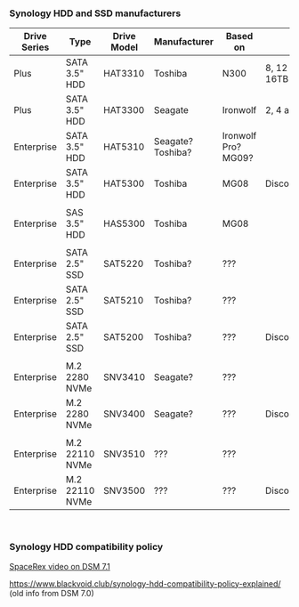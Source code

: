 ### Synology HDD and SSD manufacturers

| Drive Series | Type           | Drive Model | Manufacturer | Based on     |              |
|--------------|----------------|-------------|--------------|--------------|--------------|
| Plus         | SATA 3.5" HDD  | HAT3310     | Toshiba      | N300         | 8, 12 and 16TB |
| Plus         | SATA 3.5" HDD  | HAT3300     | Seagate      | Ironwolf     | 2, 4 and 6TB |
| Enterprise   | SATA 3.5" HDD  | HAT5310     | Seagate? Toshiba? | Ironwolf Pro? MG09? |
| Enterprise   | SATA 3.5" HDD  | HAT5300     | Toshiba      | MG08         | Discontinued? |
| | | | | |
| Enterprise   | SAS 3.5" HDD   | HAS5300     | Toshiba      | MG08         |
| | | | | |
| Enterprise   | SATA 2.5" SSD  | SAT5220     | Toshiba? | ??? |
| Enterprise   | SATA 2.5" SSD  | SAT5210     | Toshiba? | ??? |
| Enterprise   | SATA 2.5" SSD  | SAT5200     | Toshiba? | ??? | Discontinued? |
| | | | | |
| Enterprise   | M.2 2280 NVMe  | SNV3410     | Seagate? | ??? |
| Enterprise   | M.2 2280 NVMe  | SNV3400     | Seagate? | ??? | Discontinued? |
| | | | | |
| Enterprise   | M.2 22110 NVMe | SNV3510     | ??? | ??? |
| Enterprise   | M.2 22110 NVMe | SNV3500     | ??? | ??? | Discontinued? |

<br>

### Synology HDD compatibility policy

[SpaceRex video on DSM 7.1](https://www.youtube.com/watch?v=NoC3BA3kMo0)

https://www.blackvoid.club/synology-hdd-compatibility-policy-explained/ (old info from DSM 7.0)

<br>

